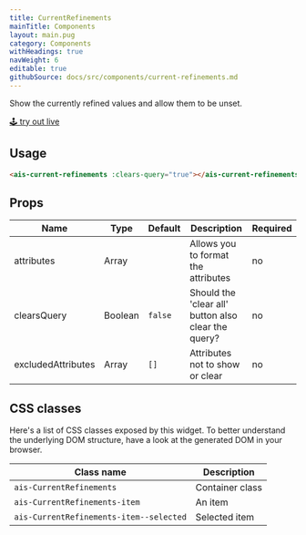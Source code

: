 ```yaml
---
title: CurrentRefinements
mainTitle: Components
layout: main.pug
category: Components
withHeadings: true
navWeight: 6
editable: true
githubSource: docs/src/components/current-refinements.md
---
```


Show the currently refined values and allow them to be unset.

<a class="btn btn-static-theme" href="stories/?selectedKind=CurrentRefinements">🕹 try out live</a>

## Usage

```html
<ais-current-refinements :clears-query="true"></ais-current-refinements>
```

## Props

Name | Type | Default | Description | Required
---|---|---|---|---
attributes | Array | | Allows you to format the attributes | no
clearsQuery | Boolean | `false` | Should the 'clear all' button also clear the query? | no
excludedAttributes | Array | `[]` | Attributes not to show or clear | no

## CSS classes

Here's a list of CSS classes exposed by this widget. To better understand the underlying
DOM structure, have a look at the generated DOM in your browser.

Class name | Description
---|---
`ais-CurrentRefinements` | Container class
`ais-CurrentRefinements-item` | An item
`ais-CurrentRefinements-item--selected` | Selected item
